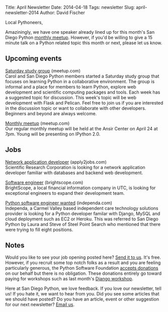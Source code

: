 Title: April Newsletter
Date: 2014-04-18
Tags: newsletter
Slug: april-newsletter-2014
Author: David Fischer


Local Pythoneers,

Amaziningly, we have one speaker already lined up for this month's San Diego
Python [monthly meetup][monthly-meetup]. However, if you'd be willing to give
a 15 minute talk on a Python related topic this month or next, please let us
know.

[monthly-meetup]: http://www.meetup.com/pythonsd/events/163679382/


Upcoming events
---------------

[Saturday study group][saturday-meetup] (meetup.com) <br />
Carol and San Diego Python members started a Saturday study group that focuses
on learning Python in a collaborative environment. The group is informal and a
place for members to learn Python, explore web development and scientific
computing packages and tools. Each week has a suggested topic for discussion.
This week's topic will be web development with Flask and Pelican. Feel free to
join us if you are interested in the discussion topic or want to collaborate
with other developers. Beginners and beyond are always welcome.

[saturday-meetup]: http://www.meetup.com/pythonsd/events/175885322


[Monthly meetup][monthly-meetup] (meetup.com) <br />
Our regular monthly meetup will be held at the Ansir Center on April 24
at 7pm. Young will be presenting on IPython 2.0.

[monthly-meetup]: http://www.meetup.com/pythonsd/events/163679382/


Jobs
----

[Network application developer][netapp-developer] (apply2jobs.com) <br />
Scientific Research Corporation is looking for a network application developer
familiar with databases and backend web development.

[netapp-developer]: https://www2.apply2jobs.com/scires/ProfExt/index.cfm?fuseaction=mExternal.showJob&RID=5476&CurrentPage=1


[Software engineer][software-engineer] (brightscope.com) <br />
BrightScope, a local financial information company in UTC, is looking for
exceptional engineers to expand their development team.

[software-engineer]: http://www.brightscope.com/about/careers/#job_Software_Engineer


[Python software engineer wanted][python-software-dev] (independa.com) <br />
Independa, a Carmel Valley based independent care technology solutions
provider is looking for a Python developer familar with Django, MySQL and
cloud deployment such as EC2 or Heroku. This was referred to San Diego Python
by Laura and Steve of Steel Point Search who mentioned that there were trying
to fill eight positions.

[python-software-dev]: http://www.independa.com/careers


Notes
-----


Would you like to see your job opening posted here? [Send it to us][send-it].
It's free. However, if you recruit some top notch folks as a result and you
are feeling particularly generous, the Python Software Foundation
[accepts donations][accepts-donations] on our behalf but there is no
obligation. These donations entirely go toward paying for workshops such as
last month's [Django workshop][django-workshop].

[send-it]: mailto:sandiegopython@gmail.com
[accepts-donations]: https://psfmember.org/civicrm/contribute/transact?reset=1&id=9
[django-workshop]: http://www.meetup.com/pythonsd/events/164679962/


Here at San Diego Python, we love feedback. If you love our newsletter,
tell us! If you hate it, we want to hear from you. Did you see some articles
that we should have posted? Do you have an article, event or other suggestion
for our next newsletter? [Email us][email-us].

[email-us]: mailto:sandiegopython@gmail.com
